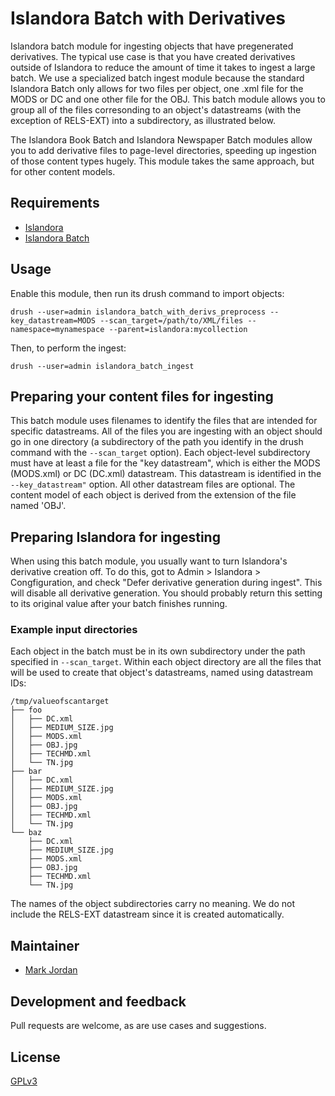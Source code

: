# Islandora Batch with Derivatives

Islandora batch module for ingesting objects that have pregenerated derivatives. The typical use case is that you have created derivatives outside of Islandora to reduce the amount of time it takes to ingest a large batch. We use a specialized batch ingest module because the standard Islandora Batch only allows for two files per object, one .xml file for the MODS or DC and one other file for the OBJ. This batch module allows you to group all of the files corresonding to an object's datastreams (with the exception of RELS-EXT) into a subdirectory, as illustrated below.

The Islandora Book Batch and Islandora Newspaper Batch modules allow you to add derivative files to page-level directories, speeding up ingestion of those content types hugely. This module takes the same approach, but for other content models.

## Requirements

* [Islandora](https://github.com/Islandora/islandora)
* [Islandora Batch](https://github.com/Islandora/islandora_batch)

## Usage

Enable this module, then run its drush command to import objects:

`drush --user=admin islandora_batch_with_derivs_preprocess --key_datastream=MODS --scan_target=/path/to/XML/files --namespace=mynamespace --parent=islandora:mycollection`

Then, to perform the ingest:

`drush --user=admin islandora_batch_ingest`

## Preparing your content files for ingesting

This batch module uses filenames to identify the files that are intended for specific datastreams. All of the files you are ingesting with an object should go in one directory (a subdirectory of the path you identify in the drush command with the `--scan_target` option). Each object-level subdirectory must have at least a file for the "key datastream", which is either the MODS (MODS.xml) or DC (DC.xml) datastream. This datastream is identified in the `--key_datastream"` option. All other datastream files are optional. The content model of each object is derived from the extension of the file named 'OBJ'.

## Preparing Islandora for ingesting

When using this batch module, you usually want to turn Islandora's derivative creation off. To do this, got to Admin > Islandora > Congfiguration, and check "Defer derivative generation during ingest". This will disable all derivative generation. You should probably return this setting to its original value after your batch finishes running.

### Example input directories

Each object in the batch must be in its own subdirectory under the path specified in `--scan_target`. Within each object directory are all the files that will be used to create that object's datastreams, named using datastream IDs:

```
/tmp/valueofscantarget
├── foo 
│   ├── DC.xml
│   ├── MEDIUM_SIZE.jpg
│   ├── MODS.xml
│   ├── OBJ.jpg
│   ├── TECHMD.xml
│   └── TN.jpg
├── bar
│   ├── DC.xml
│   ├── MEDIUM_SIZE.jpg
│   ├── MODS.xml
│   ├── OBJ.jpg
│   ├── TECHMD.xml
│   └── TN.jpg
└── baz
    ├── DC.xml
    ├── MEDIUM_SIZE.jpg
    ├── MODS.xml
    ├── OBJ.jpg
    ├── TECHMD.xml
    └── TN.jpg
```

The names of the object subdirectories carry no meaning. We do not include the RELS-EXT datastream since it is created automatically.

## Maintainer

* [Mark Jordan](https://github.com/mjordan)

## Development and feedback

Pull requests are welcome, as are use cases and suggestions.

## License

 [GPLv3](http://www.gnu.org/licenses/gpl-3.0.txt)
